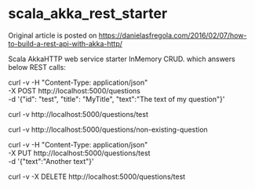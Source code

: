 # scala_akka_rest_starter
Original article is posted on https://danielasfregola.com/2016/02/07/how-to-build-a-rest-api-with-akka-http/

Scala AkkaHTTP web service starter InMemory CRUD. 
which answers below REST calls: 

curl -v -H "Content-Type: application/json" \
   -X POST http://localhost:5000/questions \
   -d '{"id": "test", "title": "MyTitle", "text":"The text of my question"}'
   
curl -v http://localhost:5000/questions/test

curl -v http://localhost:5000/questions/non-existing-question

curl -v -H "Content-Type: application/json" \
   -X PUT http://localhost:5000/questions/test \
   -d '{"text":"Another text"}'
   
   
curl -v -X DELETE http://localhost:5000/questions/test
